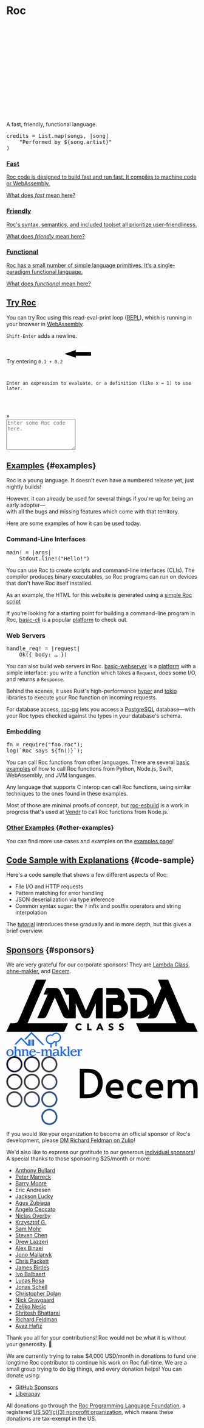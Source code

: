 <div role="presentation" id="homepage-intro-outer">
<div role="presentation" id="homepage-intro-box">
<h1 id="homepage-h1">Roc</h1>
<svg id="homepage-logo" aria-labelledby="logo-svg-title logo-svg-desc" width="240" height="240" viewBox="0 0 51 53" fill="none" xmlns="http://www.w3.org/2000/svg"><title id="logo-svg-title">The Roc logo</title><desc id="logo-svg-desc">A purple origami bird made of six triangles</desc><path d="M23.6751 22.7086L17.655 53L27.4527 45.2132L26.4673 39.3424L23.6751 22.7086Z" class="logo-dark"/><path d="M37.2438 19.0101L44.0315 26.3689L45 22L45.9665 16.6324L37.2438 19.0101Z" class="logo-light"/><path d="M23.8834 3.21052L0 0L23.6751 22.7086L23.8834 3.21052Z" class="logo-light"/><path d="M44.0315 26.3689L23.6751 22.7086L26.4673 39.3424L44.0315 26.3689Z" class="logo-light"/><path d="M50.5 22L45.9665 16.6324L45 22H50.5Z" class="logo-dark"/><path d="M23.6751 22.7086L44.0315 26.3689L37.2438 19.0101L23.8834 3.21052L23.6751 22.7086Z" class="logo-dark"/>
</svg>

<p id="homepage-tagline">A fast, friendly, functional language.</p>
<pre id="first-code-sample"><samp class="code-snippet">credits <span class="kw">=</span> List<span class="punctuation section">.</span>map<span class="punctuation section">(</span>songs<span class="punctuation section">,</span> <span class="kw">|</span>song<span class="kw">|</span>
    <span class="string">"Performed by </span><span class="kw">${</span>song<span class="punctuation section">.</span>artist<span class="kw">}</span><span class="string">"</span><br><span class="punctuation section">)</span></samp></pre>
</div>
</div>

<section class="home-goals-container" aria-label="Roc's Design: Fast, Friendly, Functional">
    <div role="presentation" class="home-goals-column">
        <a href="/fast" class="home-goals-content">
            <h3 class="home-goals-title">Fast</h3>
            <p class="home-goals-description">Roc code is designed to build fast and <span class="nowrap">run fast</span>. It compiles to machine code or WebAssembly.</p>
            <p class="home-goals-learn-more">What does <i>fast</i> mean here?</p>
        </a>
    </div>
    <div role="presentation" class="home-goals-column">
        <a href="/friendly" class="home-goals-content">
            <h3 class="home-goals-title">Friendly</h3>
            <p class="home-goals-description">Roc's syntax, semantics, and included toolset all prioritize user-friendliness.</p>
            <p class="home-goals-learn-more">What does <i>friendly</i> mean here?</p>
        </a>
    </div>
    <div role="presentation" class="home-goals-column">
        <a href="/functional" class="home-goals-content">
            <h3 class="home-goals-title">Functional</h3>
            <p class="home-goals-description">
             Roc has a small number of simple language primitives. It's a single-paradigm <span class="nowrap">functional language.</span></p>
            <p class="home-goals-learn-more">What does <i>functional</i> mean here?</p>
        </a>
    </div>
</section>

<section id="try-roc">
<h2><a href="#try-roc">Try Roc</a></h2>

<div id="homepage-repl-container" role="presentation">
    <div id="repl-description" role="presentation">
        <p>You can try Roc using this read-eval-print loop (<a href="https://en.wikipedia.org/wiki/Read%E2%80%93eval%E2%80%93print_loop">REPL</a>), which is running in your browser in <a href="https://webassembly.org">WebAssembly</a>.</p>
        <p><code>Shift-Enter</code> adds a newline.</p>
        <p>Try entering <code>0.1 + 0.2</code>
        <svg id="repl-arrow" role="presentation" width="100" height="50" viewBox="0 0 100 50" xmlns="http://www.w3.org/2000/svg">
          <polygon points="70,20 30,20 30,15 0,25 30,35 30,30 70,30"/>
        </svg>
        </p>
    </div>
    <div id="repl" role="presentation">
        <code class="history">
          <div id="repl-intro-text">Enter an expression to evaluate, or a definition (like <span class="color-blue">x = 1</span>) to use later.</div>
          <div id="history-text" aria-live="polite"></div>
        </code>
        <div id="repl-prompt" role="presentation">»</div>
        <textarea aria-label="Input Roc code here, then press Enter to submit it to the REPL" rows="5" id="source-input" placeholder="Enter some Roc code here." spellcheck="false"></textarea>
    </div>
</div>
<script type="module" src="/site.js"></script>
</section>

## [Examples](#examples) {#examples}

Roc is a young language. It doesn't even have a numbered release yet, just nightly builds!

However, it can already be used for several things if you're up for being an early adopter—<br>
with all the bugs and missing features which come with that territory.

Here are some examples of how it can be used today.

<div role="presentation" class="home-examples-container">
    <div role="presentation" class="home-examples-column">
        <h3 class="home-examples-title">Command-Line Interfaces</h3>
    <pre><samp class="code-snippet">main! <span class="kw">=</span> <span class="kw">|</span>args<span class="kw">|</span>
    Stdout<span class="punctuation section">.</span>line<span class="punctuation section">!</span><span class="punctuation section">(</span><span class="literal">"Hello!"</span><span class="punctuation section">)</span></samp></pre>
        <p>You can use Roc to create scripts and command-line interfaces (CLIs). The compiler produces binary executables, so Roc programs can run on devices that don't have Roc itself installed.</p>
        <p>As an example, the HTML for this website is generated using a <a href="https://github.com/roc-lang/www.roc-lang.org/blob/main/website/static_site_gen.roc">simple Roc script</a></p>
        <p>If you’re looking for a starting point for building a command-line program in Roc, <a href="https://github.com/roc-lang/basic-cli">basic-cli</a> is a popular <a href="/platforms">platform</a> to check out.</p>
    </div>
    <div role="presentation" class="home-examples-column">
        <h3 class="home-examples-title">Web Servers</h3>
<pre><samp class="code-snippet">handle_req! <span class="kw">=</span> <span class="kw">|</span>request<span class="kw">|</span>
    Ok<span class="punctuation section">(</span><span class="literal">{</span> body: <span class="comment">…</span> <span class="literal">}</span><span class="punctuation section">)</span></samp></pre>
        <p>You can also build web servers in Roc. <a href="https://github.com/roc-lang/basic-webserver">basic-webserver</a> is a <a href="/platforms">platform</a> with
        a simple interface: you write a function which takes a <code>Request</code>, does some I/O, and returns a <code>Response</code>.</p>
        <p>Behind the scenes, it uses Rust's high-performance <a href="https://docs.rs/hyper/latest/hyper/">hyper</a> and <a href="https://tokio.rs/">tokio</a> libraries to execute your Roc function on incoming requests.</p>
        <p>For database access, <a href="https://github.com/agu-z/roc-pg">roc-pg</a> lets you access a <a href="https://www.postgresql.org/">PostgreSQL</a> database&mdash;with your Roc types checked against the types in your database's schema.</p>
    </div>
    <div role="presentation" class="home-examples-column">
        <h3 class="home-examples-title">Embedding</h3>
        <pre><samp class="code-snippet">fn <span class="kw">=</span> require(<span class="string">"foo.roc"</span>)<span class="kw">;</span>
log(<span class="string">`Roc says </span><span class="kw">${</span>fn()<span class="kw">}</span><span class="string">`</span>)<span class="kw">;</span></samp></pre>
        <p>You can call Roc functions from other languages. There are several <a href="https://github.com/roc-lang/roc/tree/main/examples">basic examples</a> of how to call Roc functions from Python, Node.js, Swift, WebAssembly, and JVM languages.</p>
        <p>Any language that supports C interop can call Roc functions, using similar techniques to the ones found in these examples.</p>
        <p>Most of those are minimal proofs of concept, but <a href="https://github.com/vendrinc/roc-esbuild">roc-esbuild</a> is a work in progress that's used at <a href="https://www.vendr.com/careers">Vendr</a> to call Roc functions from Node.js.</p>
    </div>
</div>

### [Other Examples](#other-examples) {#other-examples}

You can find more use cases and examples on the [examples page](/examples)!

</section>

## [Code Sample with Explanations](#code-sample) {#code-sample}

Here's a code sample that shows a few different aspects of Roc:

- File I/O and HTTP requests
- Pattern matching for error handling
- JSON deserialization via type inference
- Common syntax sugar: the `?` infix and postfix operators and string interpolation

The [tutorial](/tutorial) introduces these gradually and in more depth, but this gives a brief overview.

<!-- THIS COMMENT WILL BE REPLACED BY THE LARGER EXAMPLE -->

## [Sponsors](#sponsors) {#sponsors}

We are very grateful for our corporate sponsors! They are [Lambda Class](https://lambdaclass.com), <a href="https://www.ohne-makler.net"><span class="nowrap">ohne-makler</span></a>, and [Decem](https://www.decem.com.au).

<p id="sponsor-logos" aria-hidden="true"> <!-- aria-hidden because for screen readers this whole section is redundant with the preceding paragraph -->
    <a href="https://lambdaclass.com"><svg class="logo-lambda-class" xmlns="http://www.w3.org/2000/svg" viewBox="0 0 191 52"><path d="M56.42,35.71l-8.04-18.12-7.81,17.59c-1.07,2.29-1.91,3.14-3.98,3.29h-5.74l10.41-23.55h-4.13l2.99-6.65h8.19c3.22,0,4.67,.99,6.28,4.82l7.96,17.82V14.91h-2.84l-3.44-6.65h8.96c3.22,0,4.67,.99,6.28,4.82l7.89,17.89,7.88-17.89c1.68-3.75,3.06-4.82,6.28-4.82h2.6v30.28h-6.81v-14.99l-5.36,12.16c-1.15,2.14-2.3,2.75-4.67,2.75-.92,.1-1.85-.09-2.66-.55-.81-.45-1.46-1.14-1.86-1.98l-5.51-12.39v14.91l-8.34,.08c-2.37,0-3.37-.69-4.52-2.83Z"/><path d="M0,52l3.83-8.64h3.6c3.22,0,3.98-.99,5.59-4.82L29.7,0h10.1L21.13,43.36H61.47l-3.83,8.64H0Z"/><path d="M191,52h-57.64l-3.83-8.64h40.34l-11.02-25.62-7.43,16.75c-1.46,3.14-2.22,4.05-5.21,4.13h-4.98l2.14-4.74c-1.42,1.5-3.12,2.69-5.02,3.51-1.9,.82-3.94,1.23-6,1.23l-8.34-.08V18.35h6.66v13.53h1.76c2.23,0,4.38-.89,5.95-2.46,1.58-1.58,2.47-3.72,2.47-5.95s-.89-4.37-2.47-5.95c-1.58-1.58-3.72-2.46-5.95-2.46h-8.34l-3.44-6.65h11.79c4.02,0,7.87,1.61,10.71,4.44,2.84,2.84,4.44,6.68,4.45,10.7,.01,.41-.01,.82-.08,1.22l7.27-16.36-3.44-8.41h10.11l16.54,38.54c1.68,3.75,2.37,4.82,5.59,4.82h3.6l3.83,8.64Z"/><path d="M117.36,20.26c.52-1.1,.78-2.3,.76-3.52,0-1.11-.21-2.2-.63-3.22-.42-1.02-1.04-1.95-1.82-2.73-.78-.78-1.71-1.4-2.74-1.82-1.02-.42-2.12-.64-3.23-.63h-9.95v6.65h9.95c.45,0,.88,.18,1.19,.49,.32,.32,.49,.74,.49,1.19s-.18,.87-.49,1.19c-.32,.32-.74,.49-1.19,.49h-9.95v20.11l11.71,.08c2.14,0,4.22-.67,5.95-1.93,1.73-1.26,3.01-3.03,3.67-5.06,.65-2.03,.65-4.22-.02-6.25-.67-2.03-1.97-3.79-3.7-5.04h0Zm-5.89,11.55h-5.05v-6.73h5.12c.45,0,.89,.09,1.3,.26,.41,.17,.79,.42,1.1,.74,.31,.32,.56,.69,.73,1.11,.17,.41,.25,.86,.25,1.3,0,.45-.1,.89-.27,1.29-.18,.41-.43,.78-.75,1.09-.32,.31-.7,.55-1.11,.71-.42,.16-.86,.24-1.31,.23h0Z"/><path d="M75.32,49.49c-.31,.35-.69,.63-1.12,.83-.48,.21-1.01,.31-1.54,.3-.5,0-1-.08-1.46-.26-.43-.17-.83-.42-1.16-.74-.33-.32-.6-.71-.78-1.14-.19-.47-.29-.96-.28-1.47,0-.51,.09-1.02,.29-1.49,.18-.43,.44-.81,.78-1.13,.34-.32,.74-.56,1.18-.72,.47-.17,.96-.26,1.46-.25,.49,0,.97,.09,1.43,.26,.44,.15,.83,.41,1.14,.75l-1.12,1.12c-.15-.21-.37-.38-.61-.47-.24-.1-.51-.15-.77-.15-.27,0-.55,.05-.8,.16-.24,.1-.45,.25-.62,.44-.18,.19-.32,.42-.41,.66-.1,.27-.15,.55-.14,.83,0,.29,.05,.58,.14,.85,.09,.24,.23,.47,.4,.66,.17,.18,.38,.33,.61,.43,.25,.1,.51,.16,.78,.15,.3,0,.59-.06,.86-.19,.23-.12,.43-.29,.59-.5l1.15,1.08Zm5.43,.95v-6.83h1.66v5.39h2.65v1.44h-4.31Zm14.44,0l-.53-1.34h-2.65l-.5,1.34h-1.8l2.87-6.83h1.6l2.84,6.83h-1.84Zm-1.84-5.01l-.87,2.35h1.72l-.85-2.35Zm12.58-.05c-.15-.19-.34-.33-.56-.43-.21-.1-.43-.16-.66-.16-.11,0-.22,0-.33,.03-.11,.02-.21,.06-.3,.11-.09,.05-.17,.13-.23,.21-.06,.1-.1,.22-.09,.33,0,.1,.02,.2,.07,.29,.05,.08,.13,.15,.21,.2,.11,.06,.22,.12,.33,.16,.13,.05,.27,.1,.43,.15,.23,.08,.47,.16,.73,.26,.24,.09,.48,.22,.69,.37,.21,.16,.38,.35,.51,.58,.14,.26,.21,.56,.2,.85,0,.35-.07,.7-.22,1.02-.14,.28-.33,.52-.58,.71-.25,.19-.54,.33-.84,.41-.32,.09-.65,.14-.98,.14-.49,0-.97-.09-1.42-.26-.43-.15-.82-.4-1.14-.73l1.08-1.1c.18,.22,.41,.39,.66,.52,.25,.13,.53,.2,.82,.21,.12,0,.24-.01,.36-.04,.11-.02,.21-.07,.3-.13,.09-.06,.16-.14,.21-.23,.05-.11,.08-.23,.08-.35,0-.12-.03-.23-.1-.33-.07-.1-.17-.18-.28-.25-.14-.08-.29-.15-.44-.2-.18-.06-.38-.13-.6-.2-.22-.07-.43-.15-.64-.25-.21-.09-.4-.22-.56-.37-.17-.16-.3-.34-.4-.55-.11-.25-.16-.52-.15-.79-.01-.34,.07-.68,.23-.97,.15-.26,.36-.49,.61-.67,.26-.18,.55-.31,.85-.38,.31-.08,.63-.12,.96-.12,.4,0,.8,.07,1.18,.21,.39,.13,.75,.35,1.06,.63l-1.06,1.11Zm10.43,0c-.15-.19-.34-.33-.56-.43-.21-.1-.43-.16-.66-.16-.11,0-.22,0-.33,.03-.11,.02-.21,.06-.3,.11-.09,.05-.17,.13-.23,.21-.06,.1-.1,.22-.09,.33,0,.1,.02,.2,.07,.29,.05,.08,.13,.15,.21,.2,.11,.06,.22,.12,.33,.16,.13,.05,.27,.1,.44,.15,.23,.08,.47,.16,.72,.26,.24,.09,.48,.22,.69,.37,.21,.16,.38,.35,.51,.58,.14,.26,.21,.56,.2,.85,0,.35-.07,.7-.22,1.02-.14,.28-.33,.52-.58,.71-.25,.19-.54,.33-.84,.41-.32,.09-.65,.14-.98,.14-.49,0-.97-.09-1.42-.26-.43-.15-.82-.4-1.14-.73l1.08-1.1c.18,.22,.41,.39,.66,.52,.25,.13,.53,.2,.82,.21,.12,0,.24-.01,.36-.04,.11-.02,.21-.07,.3-.13,.09-.06,.16-.14,.21-.23,.05-.11,.08-.23,.08-.35,0-.12-.03-.23-.1-.33-.07-.1-.17-.18-.28-.25-.14-.08-.29-.15-.44-.2-.18-.06-.38-.13-.6-.2-.22-.07-.43-.15-.64-.25-.21-.09-.4-.22-.56-.37-.17-.16-.3-.34-.4-.55-.11-.25-.16-.52-.15-.79-.01-.34,.07-.68,.23-.97,.15-.26,.36-.49,.61-.67,.26-.18,.55-.31,.85-.38,.31-.08,.63-.12,.96-.12,.4,0,.8,.07,1.18,.21,.39,.13,.75,.35,1.06,.63l-1.06,1.11Z"/></svg></a>
    <a href="https://www.ohne-makler.net"><svg class="ohne-makler-logo" xmlns="http://www.w3.org/2000/svg" width="202" height="64" fill="none"><path fill="#236BE9" d="M147.206 38.4c-.312 1.722-.324 3.96-.324 6.653v7.89l6.228-5.388-1.296-.352v-1.161c1.261.07 2.557.088 3.8.088 1.008 0 2.034-.036 3.024-.088v1.161l-1.584.352c-2.395 1.584-4.699 3.434-6.932 5.3 2.16 2.342 6.736 7.219 8.931 9.244l.896.243 1.48-.278c.304-1.685.323-3.862.325-6.48v-8.3c-.002-2.598-.021-4.774-.325-6.471-.683-.123-1.423-.283-2.16-.407v-1.161c1.224-.07 3.798-.51 5.131-.845h1.674c-.304 1.683-.322 3.862-.324 6.478v10.75c0 2.596.021 4.772.324 6.471l1.872.352v1.162c-1.386-.035-2.808-.088-4.194-.088-1.123 0-2.272.046-3.403.073v.015c-2.413 0-3.962.123-5.258.387l-2.448-2.87-2.934-3.274-2.845-3.187v.8c0 2.675.013 4.912.323 6.648l1.872.352v1.161c-1.385-.035-2.808-.088-4.193-.088-1.388 0-2.81.07-4.196.088l.018-1.216 1.872-.352c.304-1.683.323-3.86.325-6.476v-8.304c-.002-2.596-.021-4.772-.325-6.47-.683-.122-1.422-.282-2.16-.406v-1.161c1.224-.07 3.798-.51 5.131-.845h1.675ZM9.614 45.654c6.572 0 9.616 4.261 9.616 9.136 0 3.999-2.648 9.175-9.616 9.175C3.637 63.965 0 60.514 0 54.792c0-5.264 4.123-9.138 9.614-9.138Zm60.244 0c3.456 0 7.417 1.99 7.417 6.901v.97H64.71c0 4.982 1.872 7.605 5.707 7.605 2.288 0 4.16-1.285 5.869-2.94l1.315 1.197c-1.62 1.92-4.357 4.578-8.318 4.578-6.77 0-9.093-4.754-9.093-8.416 0-6.656 5.006-9.895 9.669-9.895Zm108.369 0c3.456 0 7.418 1.99 7.418 6.901v.97h-12.567c0 4.982 1.872 7.605 5.708 7.605 2.288 0 4.16-1.285 5.87-2.94l1.314 1.197c-1.621 1.92-4.357 4.578-8.319 4.578-6.768 0-9.091-4.754-9.091-8.416 0-6.656 5.005-9.895 9.667-9.895Zm-47.099-.017c6.229 0 7.13 2.71 7.13 6.267 0 .8.105 3.187.22 5.682l.01.232.016.345.011.23c.048 1.079.098 2.148.138 3.089l1.765.916-.018 1.18a53.341 53.341 0 0 0-2.845-.088c-.864 0-1.747.035-2.611.088l-.323-3.839h-.072c-1.099 1.76-2.611 4.226-7.023 4.226-2.07 0-5.76-.95-5.76-4.754 0-5.352 7.021-6.656 12.476-6.656v-1.76c0-1.955-.736-2.87-3.637-2.87-2.322 0-3.637.528-4.736.968v1.726l-1.187.317a20.165 20.165 0 0 0-1.711-3.82c2.071-.67 4.573-1.48 8.157-1.48Zm-33.723.016-.234 3.029.072.035.058-.061.118-.123c1.475-1.528 3.223-2.88 5.819-2.88 2.756 0 3.856 1.456 4.608 3.115l.048.107.026.055c1.386-1.727 3.456-3.276 6.067-3.276 3.781 0 5.312 2.341 5.312 5.616v3.821c0 2.835 0 5.194.323 7.008l1.872.352v1.162a71.04 71.04 0 0 0-2.513-.08l-.176-.003-.768-.005a45.22 45.22 0 0 0-2.896.088c.07-1.392.16-2.941.16-4.947v-3.874c0-4.63-.736-6.269-3.186-6.269-3.205-.016-3.835 3.082-3.835 6.586 0 2.835 0 5.193.323 7.008l1.872.352v1.161c-1.385-.035-2.808-.088-4.193-.088-1.388 0-2.81.07-4.196.088v-1.179l1.872-.352c.301-1.669.324-3.822.325-6.645v-.662c0-4.63-.739-6.269-3.187-6.269-3.187 0-3.835 3.082-3.835 6.586 0 2.835 0 5.193.325 7.008l1.872.352v1.161c-1.386-.035-2.81-.088-4.196-.088-1.387 0-2.808.07-4.195.088V62.47l1.872-.352c.304-1.685.323-3.863.325-6.48v-2.571a37.87 37.87 0 0 0-.325-4.948c-.683-.123-1.422-.281-2.16-.404l-.017-1.215c1.224-.07 3.798-.512 5.13-.845h1.513v-.001Zm-51.168 0-.235 3.029.072.035c1.512-1.6 3.296-3.063 5.995-3.063 3.78 0 5.312 2.341 5.312 5.616v4.359c0 2.595.02 4.771.325 6.47l1.872.352v1.162a70.24 70.24 0 0 0-2.253-.075l-.176-.004-.175-.003a45.32 45.32 0 0 0-3.753.08c.054-1.389.163-2.939.163-4.945v-3.874c0-4.63-.74-6.269-3.187-6.269-3.312 0-4.123 3.082-4.123 6.586v.537c.001 2.597.02 4.772.324 6.47l1.872.353v1.161c-1.385-.035-2.808-.088-4.195-.088-1.385 0-2.808.07-4.195.088v-1.216l1.872-.352c.312-1.72.325-3.958.325-6.652v-2.396c0-1.656-.109-3.312-.325-4.948-.683-.124-1.422-.282-2.16-.405v-1.162c1.224-.07 3.798-.512 5.131-.845h1.512l.002-.001ZM26.339 38.4c-.297 1.646-.321 3.766-.323 6.304v4.013c1.512-1.6 3.294-3.063 5.995-3.063 3.781 0 5.312 2.341 5.312 5.616v3.821c0 2.835 0 5.194.323 7.008l1.872.352v1.162a75.87 75.87 0 0 0-3.456-.088c-1.099 0-2.09.035-2.899.088.072-1.392.162-2.941.162-4.947v-3.874c0-4.63-.738-6.269-3.187-6.269-3.312 0-4.124 3.082-4.124 6.586 0 2.835 0 5.193.325 7.008l1.872.352v1.161c-1.385-.035-2.808-.088-4.195-.088-1.386 0-2.808.07-4.195.088v-1.216l1.872-.352c.304-1.683.323-3.86.325-6.464v-8.315c0-2.597-.021-4.773-.324-6.47-.684-.123-1.424-.283-2.16-.407v-1.161c1.224-.07 3.799-.51 5.13-.845h1.675Zm166.237 7.272c-.162 1.392-.235 2.957-.36 4.613l.053.053c.649-1.584 2.521-4.666 5.87-4.666.72 0 1.44.158 2.088.475a25.95 25.95 0 0 0-1.584 4.42l-1.189-.194v-1.48a1.586 1.586 0 0 0-.737-.192c-1.189 0-3.997 1.161-3.997 7.253 0 2.078.126 4.192.251 6.144.811.124 1.584.23 2.395.352v1.163a150.74 150.74 0 0 0-4.896-.088c-1.712 0-3.187.07-3.926.088v-1.197l1.872-.352c.304-1.685.323-3.862.325-6.464v-2.57c0-1.654-.107-3.308-.325-4.947-.683-.123-1.422-.281-2.16-.405v-1.161c1.224-.07 3.798-.512 5.131-.845h1.189Zm-182.98 2.06c-3.924 0-5.294 3.24-5.294 7.06 0 3.997 1.837 7.096 5.295 7.096 2.971-.018 5.293-2.307 5.293-7.096 0-4.192-2.088-7.06-5.293-7.06Zm124.665 6.708h-.973c-2.358 0-7.184.915-7.184 4.138 0 1.284.973 2.552 3.098 2.552 3.006 0 4.896-2.552 5.059-6.69Zm-44.795-1.109a10.554 10.554 0 0 0-.973 2.27c-1.8-.035-3.475-.087-5.184-.087-1.712 0-3.386.07-5.096.088.413-.722.736-1.479.971-2.272 1.8.036 3.475.09 5.186.09 1.71 0 3.385-.073 5.096-.089ZM69.768 47.54c-3.098 0-4.555 2.042-4.86 4.295l8.047-.388c0-1.672-.198-3.908-3.187-3.908v.001Zm108.37 0c-3.096 0-4.556 2.042-4.861 4.295l8.048-.388c0-1.672-.199-3.908-3.187-3.908v.001ZM39.194 14.474l.17.172.01-.008 18.304 18.565V20.371h6.138v16.064l-8.046-.019-16.56-16.795L25.875 33.13H20.8l18.394-18.656ZM73.12 20.37v16.064h-5.04V20.371h5.04Zm-6.48 0v16.064H65.2V20.371h1.44ZM66.182 0l.167.17.006-.007 33.962 34.427h-5.093L66.192 5.15l-15.87 16.096-2.544-2.582L66.18 0h.001Zm64.986 2.027c.685 0 1.368.056 2.053.165 6.982 1.131 11.734 7.776 10.617 14.86-.864 5.487-5.632 10.058-11.179 10.81v10.452h-3.6V27.802c-.673-.103-1.481-.218-2.133-.39a12.786 12.786 0 0 1-7.584 4.954V41.6h-3.6v-8.98a11.915 11.915 0 0 1-3.204-.657c-6.696-2.32-10.26-9.677-7.991-16.467 2.285-6.79 9.538-10.405 16.234-8.104l-.163-.054.003-.004c.046.016.093.032.141.052l.012.003c2.42-3.248 6.384-5.36 10.394-5.36v-.002Zm6.174 5.514c-4.067-3.45-10.304-2.72-13.705 1.406l.069-.083.009.006a9.607 9.607 0 0 0-1.573 2.666l-.048.128a10.001 10.001 0 0 0-2.91-1.384l-.005.014c-3.6-1.004-7.451.22-9.864 3.12-3.419 4.11-2.88 10.261 1.171 13.71 4.048 3.468 10.116 2.92 13.516-1.186l.004.003c.634-.818 1.248-1.864 1.6-2.815a9.506 9.506 0 0 0 2.914 1.37l-.082-.024c3.552.827 7.752-.408 10.092-3.222 3.401-4.127 2.88-10.26-1.188-13.71Z"/></svg></a>
    <a href="https://www.decem.com.au"><svg class="logo-decem" xmlns="http://www.w3.org/2000/svg" xmlns:xlink="http://www.w3.org/1999/xlink" viewBox="0 0 667.8 239.15"><defs><style>.cls-2{fill:url(#decem-logo-linear-gradient);}</style><linearGradient id="decem-logo-linear-gradient" x1="32.29" y1="10.24" x2="171.87" y2="203.9" gradientUnits="userSpaceOnUse"><stop offset="0" stop-color="#04021e"/><stop offset=".12" stop-color="#1d1c2d"/><stop offset=".25" stop-color="#323239"/><stop offset=".38" stop-color="#3f3f41"/><stop offset=".5" stop-color="#444"/><stop offset=".57" stop-color="#3e4859"/><stop offset=".67" stop-color="#374d74"/><stop offset=".78" stop-color="#325186"/><stop offset=".88" stop-color="#2f5392"/><stop offset="1" stop-color="#2f5496"/></linearGradient></defs><g id="Logos"><path class="cls-1" d="m256.31,43.83h24.59c20.56,0,34.94,4.86,43.14,14.59,8.19,9.73,12.29,21.3,12.29,34.73,0,9.36-1.76,17.99-5.28,25.91-3.52,7.92-9.33,14.38-17.44,19.38-8.1,5-18.73,7.5-31.88,7.5h-25.42V43.83Zm27.09,88.36c12.78,0,22.06-3.63,27.85-10.91,5.79-7.27,8.68-16.41,8.68-27.44s-2.92-19.5-8.75-26.26c-5.84-6.76-15.1-10.14-27.79-10.14h-11.53v74.74h11.53Z"/><path class="cls-1" d="m362.03,142.81c-5.09-3.01-8.85-7.04-11.25-12.09-2.41-5.05-3.61-10.58-3.61-16.6,0-6.76,1.41-12.69,4.24-17.78,2.82-5.09,6.74-9.01,11.74-11.74,5-2.73,10.65-4.1,16.95-4.1,9.82,0,17.11,2.71,21.88,8.13,4.77,5.42,7.15,13.04,7.15,22.85,0,2.5-.14,5.09-.42,7.78h-45.84c1.02,5.65,3.03,9.72,6.04,12.22,3.01,2.5,7.2,3.75,12.57,3.75,4.45,0,8.1-.37,10.97-1.11,2.87-.74,5.51-1.76,7.92-3.06l4.58,10.7c-2.31,1.48-5.46,2.78-9.45,3.89-3.98,1.11-8.8,1.67-14.44,1.67-7.6,0-13.94-1.5-19.03-4.51Zm32.51-33.97c.09-5.74-1.16-9.79-3.75-12.16-2.6-2.36-6.3-3.54-11.12-3.54-9.72,0-15.33,5.23-16.81,15.7h31.67Z"/><path class="cls-1" d="m437.53,143.22c-5.05-2.73-9.05-6.67-12.02-11.81-2.96-5.14-4.44-11.18-4.44-18.13,0-6.57,1.36-12.34,4.1-17.3,2.73-4.95,6.58-8.77,11.53-11.46,4.95-2.68,10.67-4.03,17.16-4.03,4.91,0,9.14.62,12.71,1.88,3.56,1.25,6.37,2.8,8.4,4.65l-6.67,12.09c-3.89-3.89-8.29-5.83-13.2-5.83-5.93,0-10.45,1.8-13.55,5.42-3.11,3.61-4.66,8.43-4.66,14.45,0,6.85,1.6,12.18,4.79,15.97,3.2,3.8,7.67,5.7,13.41,5.7,2.87,0,5.67-.42,8.4-1.25,2.73-.83,4.84-1.81,6.32-2.92l5.42,10.56c-2.04,1.58-4.89,2.99-8.55,4.24-3.66,1.25-7.71,1.87-12.15,1.87-6.3,0-11.97-1.37-17.02-4.1Z"/><path class="cls-1" d="m500.67,142.81c-5.09-3.01-8.85-7.04-11.25-12.09-2.41-5.05-3.61-10.58-3.61-16.6,0-6.76,1.41-12.69,4.24-17.78,2.82-5.09,6.73-9.01,11.74-11.74,5-2.73,10.65-4.1,16.95-4.1,9.81,0,17.11,2.71,21.88,8.13,4.77,5.42,7.15,13.04,7.15,22.85,0,2.5-.14,5.09-.42,7.78h-45.84c1.02,5.65,3.03,9.72,6.04,12.22,3.01,2.5,7.2,3.75,12.57,3.75,4.44,0,8.1-.37,10.97-1.11,2.87-.74,5.51-1.76,7.92-3.06l4.58,10.7c-2.31,1.48-5.47,2.78-9.45,3.89-3.98,1.11-8.8,1.67-14.45,1.67-7.59,0-13.94-1.5-19.03-4.51Zm32.51-33.97c.09-5.74-1.16-9.79-3.75-12.16-2.6-2.36-6.3-3.54-11.11-3.54-9.73,0-15.33,5.23-16.81,15.7h31.67Z"/><path class="cls-1" d="m563.46,82.17h15v11.53c2.04-4.35,5.03-7.64,8.96-9.86,3.94-2.22,8.45-3.33,13.55-3.33,11.4.09,18.39,4.03,20.98,11.81,2.04-3.61,5.09-6.48,9.17-8.61,4.08-2.13,8.38-3.2,12.92-3.2,6.67,0,11.71,1.27,15.14,3.82,3.43,2.55,5.72,6.16,6.88,10.84,1.16,4.68,1.74,10.95,1.74,18.82v31.95h-15.14v-32.09c0-7.5-.76-12.87-2.29-16.12-1.53-3.24-4.47-4.86-8.82-4.86-5.84,0-10.26,1.97-13.27,5.91-3.01,3.94-4.51,9.1-4.51,15.49v31.67h-15v-34.31c0-4.91-.19-8.56-.56-10.97-.37-2.41-1.39-4.31-3.06-5.69-1.67-1.39-4.36-2.08-8.06-2.08-3.25,0-6.28.97-9.1,2.92-2.83,1.94-5.09,4.56-6.8,7.85-1.72,3.29-2.57,6.83-2.57,10.63v31.67h-15.14v-63.77Z"/><path class="cls-2" d="m150.14,60.99c-15.5,0-28.1,12.59-28.1,28.1s12.59,28.1,28.1,28.1,28.1-12.59,28.1-28.1-12.59-28.1-28.1-28.1Zm0,50.58c-12.39,0-22.48-10.08-22.48-22.48s10.08-22.48,22.48-22.48,22.48,10.08,22.48,22.48-10.08,22.48-22.48,22.48Zm0,10.41c-15.5,0-28.1,12.59-28.1,28.1s12.59,28.1,28.1,28.1,28.1-12.59,28.1-28.1-12.59-28.1-28.1-28.1Zm0,50.58c-12.39,0-22.48-10.08-22.48-22.48s10.08-22.48,22.48-22.48,22.48,10.08,22.48,22.48-10.08,22.48-22.48,22.48Zm-60.99-111.56c-15.5,0-28.1,12.59-28.1,28.1s12.59,28.1,28.1,28.1,28.1-12.59,28.1-28.1-12.59-28.1-28.1-28.1Zm0,50.58c-12.39,0-22.48-10.08-22.48-22.48s10.08-22.48,22.48-22.48,22.48,10.08,22.48,22.48-10.08,22.48-22.48,22.48Zm0,10.41c-15.5,0-28.1,12.59-28.1,28.1s12.59,28.1,28.1,28.1,28.1-12.59,28.1-28.1-12.59-28.1-28.1-28.1Zm0,50.58c-12.39,0-22.48-10.08-22.48-22.48s10.08-22.48,22.48-22.48,22.48,10.08,22.48,22.48-10.08,22.48-22.48,22.48ZM28.17,60.99C12.66,60.99.07,73.58.07,89.08s12.59,28.1,28.1,28.1,28.1-12.59,28.1-28.1-12.59-28.1-28.1-28.1Zm0,50.58c-12.39,0-22.48-10.08-22.48-22.48s10.08-22.48,22.48-22.48,22.48,10.08,22.48,22.48-10.08,22.48-22.48,22.48ZM150.07,0c-15.5,0-28.1,12.59-28.1,28.1s12.59,28.1,28.1,28.1,28.1-12.59,28.1-28.1S165.58,0,150.07,0Zm0,50.58c-12.39,0-22.48-10.08-22.48-22.48s10.08-22.48,22.48-22.48,22.48,10.08,22.48,22.48-10.08,22.48-22.48,22.48ZM89.08,0c-15.5,0-28.1,12.59-28.1,28.1s12.59,28.1,28.1,28.1,28.1-12.59,28.1-28.1S104.59,0,89.08,0Zm0,50.58c-12.39,0-22.48-10.08-22.48-22.48s10.08-22.48,22.48-22.48,22.48,10.08,22.48,22.48-10.08,22.48-22.48,22.48ZM28.1,0C12.59,0,0,12.59,0,28.1s12.59,28.1,28.1,28.1,28.1-12.59,28.1-28.1S43.61,0,28.1,0Zm0,50.58c-12.39,0-22.48-10.08-22.48-22.48S15.7,5.62,28.1,5.62s22.48,10.08,22.48,22.48-10.08,22.48-22.48,22.48Zm.07,71.4C12.66,121.97.07,134.57.07,150.07s12.59,28.1,28.1,28.1,28.1-12.59,28.1-28.1-12.59-28.1-28.1-28.1Zm0,50.58c-12.39,0-22.48-10.08-22.48-22.48s10.08-22.48,22.48-22.48,22.48,10.08,22.48,22.48-10.08,22.48-22.48,22.48Zm121.97,10.41c-15.5,0-28.1,12.59-28.1,28.1s12.59,28.1,28.1,28.1,28.1-12.59,28.1-28.1-12.59-28.1-28.1-28.1Zm0,50.58c-12.39,0-22.48-10.08-22.48-22.48s10.08-22.48,22.48-22.48,22.48,10.08,22.48,22.48-10.08,22.48-22.48,22.48Z"/></g></svg>
    </a>
</p>

If you would like your organization to become an official sponsor of Roc's development, please [DM Richard Feldman on Zulip](https://roc.zulipchat.com/#narrow/pm-with/281383-user281383)!

We'd also like to express our gratitude to our generous [individual sponsors](https://github.com/sponsors/roc-lang/)! A special thanks to those sponsoring $25/month or more:

<ul id="individual-sponsors">
    <li><a href="https://github.com/gamebox">Anthony Bullard</a></li>
    <li><a href="https://github.com/pmarreck">Peter Marreck</a></li>
    <li><a href="https://github.com/chiroptical">Barry Moore</a></li>
    <li>Eric Andresen</li>
    <li><a href="https://github.com/jluckyiv">Jackson Lucky</a></li>
    <li><a href="https://github.com/agu-z">Agus Zubiaga</a></li>
    <li><a href="https://github.com/AngeloChecked">Angelo Ceccato</a></li>
    <li><a href="https://github.com/noverby">Niclas Overby</a></li>
    <li><a href="https://github.com/krzysztofgb">Krzysztof G.</a></li>
    <li><a href="https://github.com/smores56">Sam Mohr</a></li>
    <li><a href="https://github.com/megakilo">Steven Chen</a></li>
    <li><a href="https://github.com/asteroidb612">Drew Lazzeri</a></li>
    <li><a href="https://github.com/mrmizz">Alex Binaei</a></li>
    <li><a href="https://github.com/jonomallanyk">Jono Mallanyk</a></li>
    <li><a href="https://github.com/chris-packett">Chris Packett</a></li>
    <li><a href="https://github.com/jamesbirtles">James Birtles</a></li>
    <li><a href="https://github.com/Ivo-Balbaert">Ivo Balbaert</a></li>
    <li><a href="https://github.com/rvcas">Lucas Rosa</a></li>
    <li><a href="https://github.com/Ocupe">Jonas Schell</a></li>
    <li><a href="https://github.com/cdolan">Christopher Dolan</a></li>
    <li><a href="https://github.com/nick-gravgaard">Nick Gravgaard</a></li>
    <li><a href="https://github.com/popara">Zeljko Nesic</a></li>
    <li><a href="https://github.com/shritesh">Shritesh Bhattarai</a></li>
    <li><a href="https://github.com/rtfeldman">Richard Feldman</a></li>
    <li><a href="https://github.com/ayazhafiz">Ayaz Hafiz</a></li>
</ul>

Thank you all for your contributions! Roc would not be what it is without your generosity. 💜

We are currently trying to raise $4,000 USD/month in donations to fund one longtime Roc contributor to continue his work on Roc full-time. We are a small group trying to do big things, and every donation helps! You can donate using:

- [GitHub Sponsors](https://github.com/sponsors/roc-lang)
- [Liberapay](https://liberapay.com/roc_lang)

All donations go through the [Roc Programming Language Foundation](https://foundation.roc-lang.org/), a registered <a href="https://en.wikipedia.org/wiki/501(c)(3)_organization">US <span class="nowrap">501(c)(3)</span> nonprofit organization</a>, which means these donations are tax-exempt in the US.
